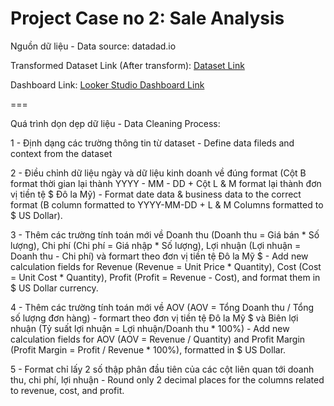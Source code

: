 # Project Case no 2: Sale Analysis

Nguồn dữ liệu - Data source: datadad.io

Transformed Dataset Link (After transform): [Dataset Link](https://docs.google.com/spreadsheets/d/1aNPMBCc8HfnI0tA7yR0WR3jT2vYIoLhch4J_iWvUiZA/edit#gid=1956311044)

Dashboard Link: [Looker Studio Dashboard Link](https://lookerstudio.google.com/u/0/reporting/7126c72d-bc91-4c1e-a7ec-739a99b8d745/page/U3qoD) 

===

Quá trình dọn dẹp dữ liệu - Data Cleaning Process:

1 - Định dạng các trường thông tin từ dataset - Define data fileds and context from the dataset 

2 - Điều chỉnh dữ liệu ngày và dữ liệu kinh doanh về đúng format (Cột B format thời gian lại thành YYYY - MM - DD + Cột L & M format lại thành đơn vị tiền tệ $ Đô la Mỹ) - Format date data & business data to the correct format (B column formatted to YYYY-MM-DD + L & M Columns formatted to $ US Dollar).

3 - Thêm các trường tính toán mới về Doanh thu (Doanh thu = Giá bán * Số lượng), Chi phí (Chi phí = Giá nhập * Số lượng), Lợi nhuận (Lợi nhuận = Doanh thu - Chi phí) và formart theo đơn vị tiền tệ Đô la Mỹ $ - Add new calculation fields for Revenue (Revenue = Unit Price * Quantity), Cost (Cost = Unit Cost * Quantity), Profit (Profit = Revenue - Cost), and format them in $ US Dollar currency.

4 - Thêm các trường tính toán mới về AOV (AOV = Tổng Doanh thu / Tổng số lượng đơn hàng) - formart theo đơn vị tiền tệ Đô la Mỹ $ và Biên lợi nhuận (Tỷ suất lợi nhuận = Lợi nhuận/Doanh thu * 100%) - Add new calculation fields for AOV (AOV = Revenue / Quantity) and Profit Margin (Profit Margin = Profit / Revenue * 100%), formatted in $ US Dollar. 

5 - Format chỉ lấy 2 số thập phân đầu tiên của các cột liên quan tới doanh thu, chi phí, lợi nhuận - Round only 2 decimal places for the columns related to revenue, cost, and profit.
